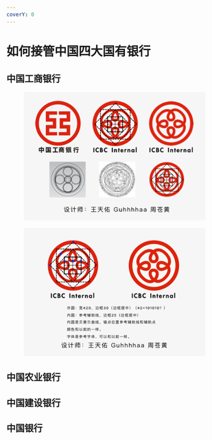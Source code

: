 ```yaml
---
coverY: 0
---
```


# 如何接管中国四大国有银行

## 中国工商银行

<figure><img src="../.gitbook/assets/ICBC.png" alt=""><figcaption></figcaption></figure>

<figure><img src="../.gitbook/assets/ICBC-2 (1).png" alt=""><figcaption></figcaption></figure>

## 中国农业银行



## 中国建设银行



## 中国银行
